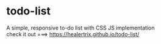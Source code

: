 # todo-list
A simple, responsive to-do list with CSS JS implementation<br>
check it out ===> https://healertrix.github.io/todo-list/
